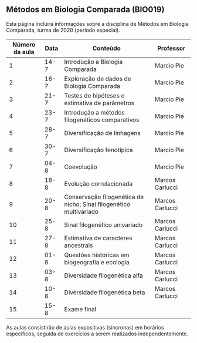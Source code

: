 ## Métodos em Biologia Comparada (BIO019)

Esta página incluirá informações sobre a disciplina de Métodos em Biologia Comparada, turma de 2020 (período especial).

| Número da aula | Data | Conteúdo                                                           | Professor       |
|----------------|------|--------------------------------------------------------------------|-----------------|
| 1              | 14-7 | Introdução à Biologia Comparada                                    | Marcio Pie      |
| 2              | 16-7 | Exploração de dados de Biologia Comparada                          | Marcio Pie      |
| 3              | 21-7 | Testes de hipóteses e estimativa de parâmetros                     | Marcio Pie      |
| 4              | 23-7 | Introdução a métodos filogenéticos comparativos                    | Marcio Pie      |
| 5              | 28-7 |  Diversificação de linhagens                                       | Marcio Pie      |
| 6              | 30-7 | Diversificação fenotípica                                          | Marcio Pie      |
| 7              | 04-8 | Coevolução                                                         | Marcio Pie      |
| 8              | 18-8 | Evolução correlacionada                                            | Marcos Carlucci |
| 9              | 20-8 | Conservação filogenética de nicho; Sinal filogenético multivariado | Marcos Carlucci |
| 10             | 25-8 | Sinal filogenético univariado                                      | Marcos Carlucci |
| 11             | 27-8 | Estimativa de caracteres ancestrais                                | Marcos Carlucci |
| 12             | 01-8 | Questões históricas em biogeografia e ecologia                     | Marcos Carlucci |
| 13             | 03-8 | Diversidade filogenética alfa                                      | Marcos Carlucci |
| 14             | 10-8 | Diversidade filogenética beta                                      | Marcos Carlucci |
| 15             | 15-8 | Exame final                                                        |                 |

As aulas consistirão de aulas expositivas (síncronas) em horários específicos, seguida de exercícios a serem realizados independentemente.
